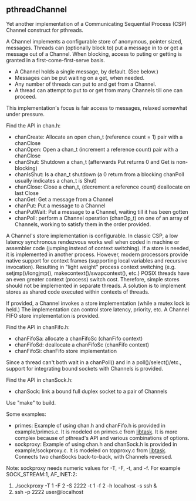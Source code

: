 ## pthreadChannel
Yet another implementation of a Communicating Sequential Process (CSP) Channel construct for pthreads.

A Channel implements a configurable store of anonymous, pointer sized, messages.
Threads can (optionally block to) put a message in to or get a message out of a Channel.
When blocking, access to puting or getting is granted in a first-come-first-serve basis.

* A Channel holds a single message, by default. (See below.)
* Messages can be put waiting on a get, when needed.
* Any number of threads can put to and get from a Channel.
* A thread can attempt to put to or get from many Channels till one can proceed.

This implementation's focus is fair access to messages, relaxed somewhat under pressure.

Find the API in chan.h:

* chanCreate: Allocate an open chan_t (reference count = 1) pair with a chanClose
* chanOpen: Open a chan_t (increment a reference count) pair with a chanClose
* chanShut: Shutdown a chan_t (afterwards Put returns 0 and Get is non-blocking)
* chanIsShut: Is a chan_t shutdown (a 0 return from a blocking chanPoll usually indicates a chan_t is Shut)
* chanClose: Close a chan_t, (decrement a reference count) deallocate on last Close
* chanGet: Get a message from a Channel
* chanPut: Put a message to a Channel
* chanPutWait: Put a message to a Channel, waiting till it has been gotten
* chanPoll: perform a Channel operation (chanOp_t) on one of an array of Channels, working to satisfy them in the order provided.

A Channel's store implementation is configurable.
In classic CSP, a low latency synchronous rendezvous works well when coded in machine or assembler code (jumping instead of context switching).
If a store is needed, it is implemented in another process.
However, modern processors provide native support for context frames (supporting local variables and recursive invocation).
Resulting in "light weight" process context switching (e.g. setjmp()/longjmp(), makecontext()/swapcontext(), etc.)
POSIX threads have an even greater context (process) switch cost.
Therefore, simple stores should not be implemented in separate threads.
A solution is to implement stores as shared code executed within contexts of threads.

If provided, a Channel invokes a store implementation (while a mutex lock is held.)
The implementation can control store latency, priority, etc.
A Channel FIFO store implementation is provided.

Find the API in chanFifo.h:

* chanFifoSa: allocate a chanFifoSc (chanFifo context)
* chanFifoSd: deallocate a chanFifoSc (chanFifo context)
* chanFifoSi: chanFifo store implementation

Since a thread can't both wait in a chanPoll() and in a poll()/select()/etc., support for integrating bound sockets with Channels is provided.

Find the API in chanSock.h:

* chanSock: link a bound full duplex socket to a pair of Channels

Use "make" to build.

Some examples:

* primes: Example of using chan.h and chanFifo.h is provided in example/primes.c. It is modeled on primes.c from [libtask](https://swtch.com/libtask/).
It is more complex because of pthread's API and various combinations of options.
* sockproxy: Example of using chan.h and chanSock.h is provided in example/sockproxy.c. It is modeled on tcpproxy.c from [libtask](https://swtch.com/libtask/).
Connects two chanSocks back-to-back, with Channels reversed.

Note: sockproxy needs numeric values for -T, -F, -t, and -f. For example SOCK_STREAM:1, AF_INET:2:

1. ./sockproxy -T 1 -F 2 -S 2222 -t 1 -f 2 -h localhost -s ssh &
2. ssh -p 2222 user@localhost
